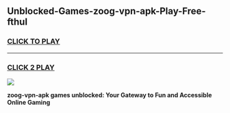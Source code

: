
## Unblocked-Games-zoog-vpn-apk-Play-Free-fthul
<h3>
<a href="https://premium76.site?title=zoog-vpn-apk&ref=09A">CLICK TO PLAY</a></h3>
<hr>

<h3>
<a href="https://premium76.site?title=zoog-vpn-apk&ref=09A">CLICK 2 PLAY</a>
  
</h3>

<a href="https://premium76.site?title=zoog-vpn-apk&ref=09A"><img src="https://clearcache.store/games.png"></a>


**zoog-vpn-apk games unblocked: Your Gateway to Fun and Accessible Online Gaming**
